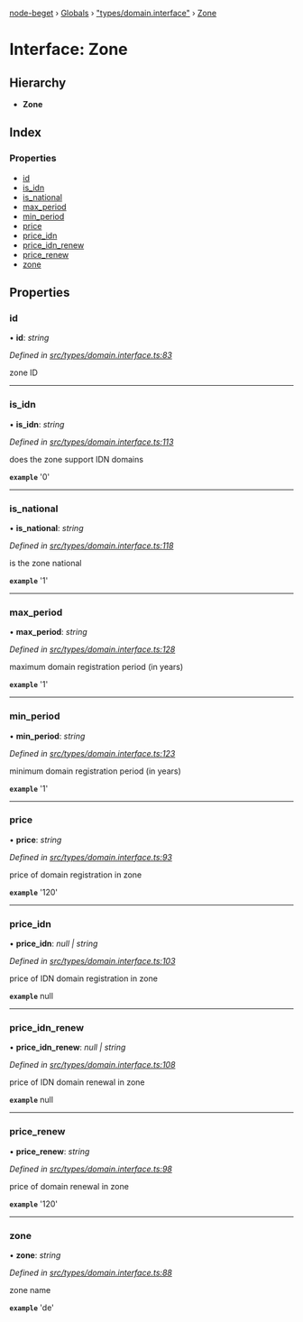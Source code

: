 [node-beget](../README.md) › [Globals](../globals.md) › ["types/domain.interface"](../modules/_types_domain_interface_.md) › [Zone](_types_domain_interface_.zone.md)

# Interface: Zone

## Hierarchy

* **Zone**

## Index

### Properties

* [id](_types_domain_interface_.zone.md#id)
* [is_idn](_types_domain_interface_.zone.md#is_idn)
* [is_national](_types_domain_interface_.zone.md#is_national)
* [max_period](_types_domain_interface_.zone.md#max_period)
* [min_period](_types_domain_interface_.zone.md#min_period)
* [price](_types_domain_interface_.zone.md#price)
* [price_idn](_types_domain_interface_.zone.md#price_idn)
* [price_idn_renew](_types_domain_interface_.zone.md#price_idn_renew)
* [price_renew](_types_domain_interface_.zone.md#price_renew)
* [zone](_types_domain_interface_.zone.md#zone)

## Properties

###  id

• **id**: *string*

*Defined in [src/types/domain.interface.ts:83](https://github.com/olehcambel/node-beget/blob/530258f/src/types/domain.interface.ts#L83)*

zone ID

___

###  is_idn

• **is_idn**: *string*

*Defined in [src/types/domain.interface.ts:113](https://github.com/olehcambel/node-beget/blob/530258f/src/types/domain.interface.ts#L113)*

does the zone support IDN domains

**`example`** '0'

___

###  is_national

• **is_national**: *string*

*Defined in [src/types/domain.interface.ts:118](https://github.com/olehcambel/node-beget/blob/530258f/src/types/domain.interface.ts#L118)*

is the zone national

**`example`** '1'

___

###  max_period

• **max_period**: *string*

*Defined in [src/types/domain.interface.ts:128](https://github.com/olehcambel/node-beget/blob/530258f/src/types/domain.interface.ts#L128)*

maximum domain registration period (in years)

**`example`** '1'

___

###  min_period

• **min_period**: *string*

*Defined in [src/types/domain.interface.ts:123](https://github.com/olehcambel/node-beget/blob/530258f/src/types/domain.interface.ts#L123)*

minimum domain registration period (in years)

**`example`** '1'

___

###  price

• **price**: *string*

*Defined in [src/types/domain.interface.ts:93](https://github.com/olehcambel/node-beget/blob/530258f/src/types/domain.interface.ts#L93)*

price of domain registration in zone

**`example`** '120'

___

###  price_idn

• **price_idn**: *null | string*

*Defined in [src/types/domain.interface.ts:103](https://github.com/olehcambel/node-beget/blob/530258f/src/types/domain.interface.ts#L103)*

price of IDN domain registration in zone

**`example`** null

___

###  price_idn_renew

• **price_idn_renew**: *null | string*

*Defined in [src/types/domain.interface.ts:108](https://github.com/olehcambel/node-beget/blob/530258f/src/types/domain.interface.ts#L108)*

price of IDN domain renewal in zone

**`example`** null

___

###  price_renew

• **price_renew**: *string*

*Defined in [src/types/domain.interface.ts:98](https://github.com/olehcambel/node-beget/blob/530258f/src/types/domain.interface.ts#L98)*

price of domain renewal in zone

**`example`** '120'

___

###  zone

• **zone**: *string*

*Defined in [src/types/domain.interface.ts:88](https://github.com/olehcambel/node-beget/blob/530258f/src/types/domain.interface.ts#L88)*

zone name

**`example`** 'de'
